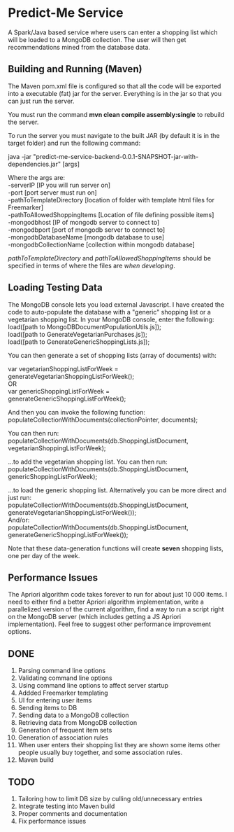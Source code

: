 # Predict-Me Service
A Spark/Java based service where users can enter a shopping list which will be loaded to a MongoDB collection. The user will then get recommendations mined from the database data.

## Building and Running (Maven)
The Maven pom.xml file is configured so that all the code will be exported into a executable (fat) jar for the server. Everything is in the jar so that you can just run the server.

You must run the command **mvn clean compile assembly:single** to rebuild the server.

To run the server you must navigate to the built JAR (by default it is in the target folder) and run the following command:

java -jar "predict-me-service-backend-0.0.1-SNAPSHOT-jar-with-dependencies.jar" [args]

Where the args are:  
-serverIP [IP you will run server on]  
-port [port server must run on]  
-pathToTemplateDirectory [location of folder with template html files for Freemarker]  
-pathToAllowedShoppingItems [Location of file defining possible items]  
-mongodbhost [IP of mongodb server to connect to]  
-mongodbport [port of mongodb server to connect to]  
-mongodbDatabaseName [mongodb database to use]  
-mongodbCollectionName [collection within mongodb database]  

*pathToTemplateDirectory* and *pathToAllowedShoppingItems* should be specified in terms of where the files are *when developing*.

## Loading Testing Data

The MongoDB console lets you load external Javascript. I have created the code to auto-populate the database with a "generic" shopping list or a vegetarian shopping list. In your MongoDB console, enter the following:  
load([path to MongoDBDocumentPopulationUtils.js]);  
load([path to GenerateVegetarianPurchases.js]);  
load([path to GenerateGenericShoppingLists.js]);  

You can then generate a set of shopping lists (array of documents) with:

var vegetarianShoppingListForWeek = generateVegetarianShoppingListForWeek();  
OR  
var genericShoppingListForWeek = generateGenericShoppingListForWeek();  
  
And then you can invoke the following function:  
populateCollectionWithDocuments(collectionPointer, documents);  

You can then run:  
populateCollectionWithDocuments(db.ShoppingListDocument, vegetarianShoppingListForWeek);  

...to add the vegetarian shopping list. You can then run:  
populateCollectionWithDocuments(db.ShoppingListDocument, genericShoppingListForWeek);  

...to load the generic shopping list. Alternatively you can be more direct and just run:  
populateCollectionWithDocuments(db.ShoppingListDocument, generateVegetarianShoppingListForWeek());  
And/or:  
populateCollectionWithDocuments(db.ShoppingListDocument, generateGenericShoppingListForWeek());  

Note that these data-generation functions will create **seven** shopping lists, one per day of the week.

## Performance Issues
The Apriori algorithm code takes forever to run for about just 10 000 items. I need to either find a better Apriori algorithm implementation, write a parallelized version of the current algorithm, find a way to run a script right on the MongoDB server (which includes getting a JS Apriori implementation). Feel free to suggest other performance improvement options.

## DONE
1. Parsing command line options
2. Validating command line options
3. Using command line options to affect server startup
4. Addded Freemarker templating
5. UI for entering user items
6. Sending items to DB
7. Sending data to a MongoDB collection
8. Retrieving data from MongoDB collection
9. Generation of frequent item sets
10. Generation of association rules
11. When user enters their shopping list they are shown some items other people usually buy together, and some association
rules.
12. Maven build

## TODO

1. Tailoring how to limit DB size by culling old/unnecessary entries
2. Integrate testing into Maven build
3. Proper comments and documentation
4. Fix performance issues